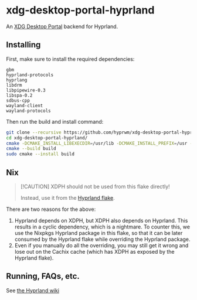 # xdg-desktop-portal-hyprland

An [XDG Desktop Portal](https://github.com/flatpak/xdg-desktop-portal) backend
for Hyprland.

## Installing

First, make sure to install the required dependencies:

```
gbm
hyprland-protocols
hyprlang
libdrm
libpipewire-0.3
libspa-0.2
sdbus-cpp
wayland-client
wayland-protocols
```

Then run the build and install command:

```sh
git clone --recursive https://github.com/hyprwm/xdg-desktop-portal-hyprland
cd xdg-desktop-portal-hyprland/
cmake -DCMAKE_INSTALL_LIBEXECDIR=/usr/lib -DCMAKE_INSTALL_PREFIX=/usr -B build
cmake --build build
sudo cmake --install build
```

## Nix

> [!CAUTION] XDPH should not be used from this flake directly!
>
> Instead, use it from the [Hyprland flake](https://github.com/hyprwm/Hyprland).

There are two reasons for the above:

1. Hyprland depends on XDPH, but XDPH also depends on Hyprland. This results in
   a cyclic dependency, which is a nightmare. To counter this, we use the
   Nixpkgs Hyprland package in this flake, so that it can be later consumed by
   the Hyprland flake while overriding the Hyprland package.
2. Even if you manually do all the overriding, you may still get it wrong and
   lose out on the Cachix cache (which has XDPH as exposed by the Hyprland
   flake).

## Running, FAQs, etc.

See
[the Hyprland wiki](https://wiki.hyprland.org/Useful-Utilities/xdg-desktop-portal-hyprland/)
